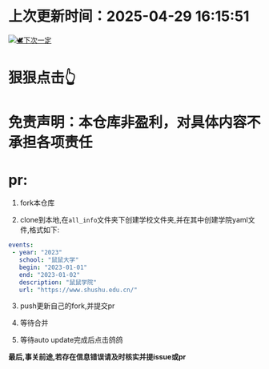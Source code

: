 # 上次更新时间：2025-04-29 16:15:51
[![🕊下次一定](img.png "这是一只鸽子")](https://open-web-calendar.hosted.quelltext.eu/calendar.html?url=https%3A%2F%2Fraw.githubusercontent.com%2Flingtimeone%2FBAOYAN-Calendar%2Fmain%2Fcalendar.ics)
    
# 狠狠点击👆
    
 # 免责声明：本仓库非盈利，对具体内容不承担各项责任
    
 # pr:
    
 1. fork本仓库
    
 2. clone到本地,在`all_info`文件夹下创建学校文件夹,并在其中创建学院yaml文件,格式如下:
    
 ```yaml
events:
  - year: "2023"
    school: "鼠鼠大学"
    begin: "2023-01-01"
    end: "2023-01-02"
    description: "鼠鼠学院"
    url: "https://www.shushu.edu.cn/"
```

    
 3. push更新自己的fork,并提交pr
    
 4. 等待合并
    
 5. 等待auto update完成后点击鸽鸽
    
 **最后,事关前途,若存在信息错误请及时核实并提issue或pr**
    
    